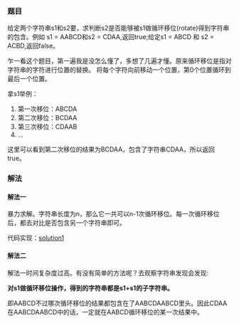### 题目
给定两个字符串s1和s2要，求判断s2是否能够被s1做循环移位(rotate)得到字符串的包含。例如 s1 = AABCD和s2 = CDAA,返回true;给定s1 = ABCD 和 s2 = ACBD,返回false。

乍一看这个题目，第一遍我是没怎么懂了，多想了几遍才懂。原来循环移位是指对字符串的字符进行位置的替换。
将每个字符向前移动一个位置，第0个位置循环到最后一个位置。

拿s1举例：
1. 第一次移位：ABCDA
2. 第二次移位：BCDAA
3. 第三次移位：CDAAB
4. ...

这里可以看到第二次移位的结果为BCDAA，包含了字符串CDAA，所以返回true。

### 解法
#### 解法一
暴力求解。字符串长度为n，那么它一共可以n-1次循环移位。每一次循环移位后，都去对比是否包含另一个字符串即可。

代码实现：[solution1](solution1.py)

#### 解法二
解法一时间复杂度过高。有没有简单的方法呢？去观察字符串发现会发现:

**对s1做循环移位操作，得到的字符串都是s1+s1的子字符串。**

即AABCD不过哪次循环移位的结果都包含在了AABCDAABCD里头。因此CDAA在AABCDAABCD中的话，一定就在AABCD循环移位的某一次结果中。